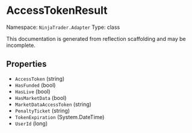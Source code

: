 # AccessTokenResult

Namespace: `NinjaTrader.Adapter`
Type: class

This documentation is generated from reflection scaffolding and may be incomplete.

## Properties
- `AccessToken` (string)
- `HasFunded` (bool)
- `HasLive` (bool)
- `HasMarketData` (bool)
- `MarketDataAccessToken` (string)
- `PenaltyTicket` (string)
- `TokenExpiration` (System.DateTime)
- `UserId` (long)

